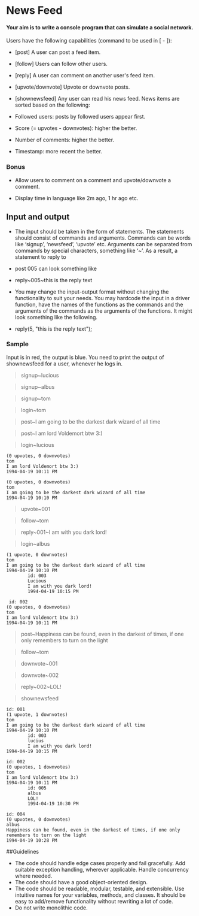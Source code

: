 # News Feed

#### Your aim is to write a console program that can simulate a social network.

Users have the following capabilities (command to be used in [ - ]):

* [post] A user can post a feed item.

* [follow] Users can follow other users.

* [reply] A user can comment on another user's feed item.

* [upvote/downvote] Upvote or downvote posts.

* [shownewsfeed] Any user can read his news feed. News items are sorted based on the following:

* Followed users: posts by followed users appear first.

* Score (= upvotes - downvotes): higher the better.

* Number of comments: higher the better.

* Timestamp: more recent the better.

### Bonus
* Allow users to comment on a comment and upvote/downvote a comment.

* Display time in language like 2m ago, 1 hr ago etc.

## Input and output
* The input should be taken in the form of statements. The statements should consist of commands and arguments. Commands can be words like ‘signup’, ‘newsfeed’, ‘upvote’ etc. Arguments can be separated from commands by special characters, something like ‘~’. As a result, a statement to reply to 

* post 005 can look something like

* reply~005~this is the reply text

* You may change the input-output format without changing the functionality to suit your needs.
You may hardcode the input in a driver function, have the names of the functions as the commands and the arguments of the commands as the arguments of the functions. It might look something like the following.

* reply(5, "this is the reply text");

### Sample
Input is in red, the output is blue. You need to print the output of shownewsfeed for a user, whenever he logs in.

> signup~lucious

> signup~albus

> signup~tom

> login~tom

> post~I am going to be the darkest dark wizard of all time

> post~I am lord Voldemort btw 3:)

> login~lucious

``` id: 002
(0 upvotes, 0 downvotes)
tom
I am lord Voldemort btw 3:)
1994-04-19 10:11 PM
```

```id: 001
(0 upvotes, 0 downvotes)
tom
I am going to be the darkest dark wizard of all time
1994-04-19 10:10 PM
```

> upvote~001

> follow~tom

> reply~001~I am with you dark lord!

> login~albus

``` id: 001
(1 upvote, 0 downvotes)
tom
I am going to be the darkest dark wizard of all time
1994-04-19 10:10 PM
        id: 003
        Lucious
        I am with you dark lord!
        1994-04-19 10:15 PM
```

```
 id: 002
(0 upvotes, 0 downvotes)
tom
I am lord Voldemort btw 3:)
1994-04-19 10:11 PM
```

> post~Happiness can be found, even in the darkest of times, if one only remembers to turn on the light

> follow~tom

> downvote~001

> downvote~002

> reply~002~LOL!

> shownewsfeed

```
id: 001
(1 upvote, 1 downvotes)
tom
I am going to be the darkest dark wizard of all time
1994-04-19 10:10 PM
        id: 003
        lucius
        I am with you dark lord!
1994-04-19 10:15 PM

id: 002
(0 upvotes, 1 downvotes)
tom
I am lord Voldemort btw 3:)
1994-04-19 10:11 PM
        id: 005
        albus
        LOL!
        1994-04-19 10:30 PM

id: 004
(0 upvotes, 0 downvotes)
albus
Happiness can be found, even in the darkest of times, if one only remembers to turn on the light
1994-04-19 10:28 PM
```

##Guidelines
* The code should handle edge cases properly and fail gracefully. Add suitable exception handling, wherever applicable.
Handle concurrency where needed.
* The code should have a good object-oriented design.
* The code should be readable, modular, testable, and extensible. Use intuitive names for your variables, methods, and classes.
It should be easy to add/remove functionality without rewriting a lot of code.
* Do not write monolithic code.
